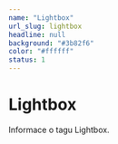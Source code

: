 ```yaml
---
name: "Lightbox"
url_slug: lightbox
headline: null
background: "#3b82f6"
color: "#ffffff"
status: 1
---
```


# Lightbox

Informace o tagu Lightbox.
